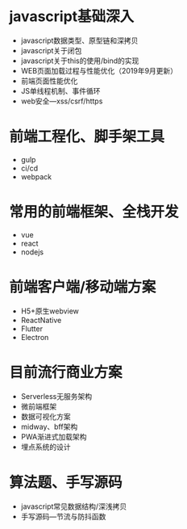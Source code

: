 # javascript基础深入
* javascript数据类型、原型链和深拷贝
* javascript关于闭包
* javascript关于this的使用/bind的实现
* WEB页面加载过程与性能优化（2019年9月更新）
* 前端页面性能优化
* JS单线程机制、事件循环
* web安全—xss/csrf/https

# 前端工程化、脚手架工具
* gulp
* ci/cd
* webpack

# 常用的前端框架、全栈开发
* vue
* react
* nodejs

# 前端客户端/移动端方案
* H5+原生webview
* ReactNative
* Flutter
* Electron

# 目前流行商业方案
* Serverless无服务架构
* 微前端框架
* 数据可视化方案
* midway、bff架构
* PWA渐进式加载架构
* 埋点系统的设计


# 算法题、手写源码
* javascript常见数据结构/深浅拷贝
* 手写源码—节流与防抖函数
